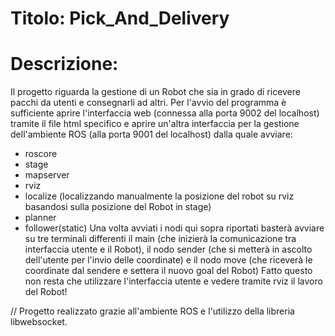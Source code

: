 # Titolo: Pick_And_Delivery

# Descrizione:
Il progetto riguarda la gestione di un Robot che sia in grado di ricevere pacchi da utenti e consegnarli ad altri.
Per l'avvio del programma è sufficiente aprire l'interfaccia web (connessa alla porta 9002 del localhost) tramite il file html specifico e aprire un'altra interfaccia per la gestione dell'ambiente ROS (alla porta 9001 del localhost) dalla quale avviare:
  - roscore
  - stage
  - mapserver
  - rviz
  - localize (localizzando manualmente la posizione del robot su rviz basandosi sulla posizione del Robot in stage)
  - planner
  - follower(static)
Una volta avviati i nodi qui sopra riportati basterà avviare su tre terminali differenti il main (che inizierà la comunicazione tra interfaccia utente e il Robot), il nodo sender (che si metterà in ascolto dell'utente per l'invio delle coordinate) e il nodo move (che riceverà le coordinate dal sendere e settera il nuovo goal del Robot) 
Fatto questo non resta che utilizzare l'interfaccia utente e vedere tramite rviz il lavoro del Robot!
  
// Progetto realizzato grazie all'ambiente ROS e l'utilizzo della libreria libwebsocket.
